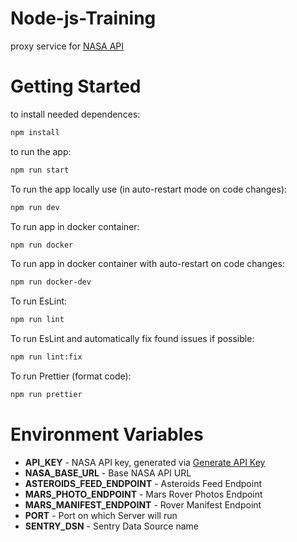 # Node-js-Training

proxy service for [NASA API](https://api.nasa.gov/)

# Getting Started

to install needed dependences:

```sh
npm install
```

to run the app:

```sh
npm run start
```

To run the app locally  use (in auto-restart mode on code changes):

```sh
npm run dev
```

To run app in docker container:

```sh
npm run docker
```

To run app in docker container with auto-restart on code changes:

```sh
npm run docker-dev
```

To run EsLint:

```sh
npm run lint
```

To run EsLint and automatically fix found issues if possible:

```sh
npm run lint:fix
```

To run Prettier (format code):

```sh
npm run prettier
```

# Environment Variables

- **API_KEY** - NASA API key, generated via [Generate API Key](https://api.nasa.gov/#signUp)
- **NASA_BASE_URL** - Base NASA API URL
- **ASTEROIDS_FEED_ENDPOINT** - Asteroids Feed Endpoint
- **MARS_PHOTO_ENDPOINT** - Mars Rover Photos Endpoint
- **MARS_MANIFEST_ENDPOINT** - Rover Manifest Endpoint
- **PORT** - Port on which Server will run
- **SENTRY_DSN** - Sentry Data Source name